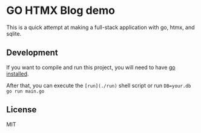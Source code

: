 # GO HTMX Blog demo

This is a quick attempt at making a full-stack application with go, htmx, and sqlite.

## Development

If you want to compile and run this project, you will need to have [go installed](https://go.dev/doc/install).

After that, you can execute the `[run](./run)` shell script or run `DB=your.db go run main.go`

## License

MIT
